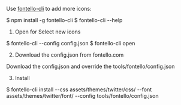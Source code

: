
Use [fontello-cli](https://github.com/paulyoung/fontello-cli) to add more icons:

$ npm install -g fontello-cli
$ fontello-cli --help

1. Open for Select new icons

$ fontello-cli --config config.json
$ fontello-cli open

2. Download the config.json from fontello.com

Download the config.json and override the tools/fontello/config.json

3. Install

$ fontello-cli install --css assets/themes/twitter/css/ --font assets/themes/twitter/font/ --config tools/fontello/config.json
